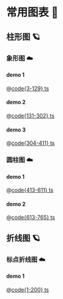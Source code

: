 # 常用图表 :rocket:

## 柱形图 :ringed_planet:
### 象形图 :cloud:

#### demo 1 
<v-code componentName="chart" quote="pictogram">

@[code{3-129} ts](@docs/.vuepress/json/chart/bar.ts)

</v-code>

#### demo 2 
<v-code componentName="chart" quote="pictogram2">

@[code{131-302} ts](@docs/.vuepress/json/chart/bar.ts)

</v-code>

#### demo 3 
<v-code componentName="chart" quote="pictogram3">

@[code{304-411} ts](@docs/.vuepress/json/chart/bar.ts)

</v-code>

### 圆柱图 :cloud:
#### demo 1
<v-code componentName="chart" quote="cylinder">

@[code{413-611} ts](@docs/.vuepress/json/chart/bar.ts)

</v-code>

#### demo 2
<v-code componentName="chart" quote="cylinder2">

@[code{613-765} ts](@docs/.vuepress/json/chart/bar.ts)

</v-code>

## 折线图 :ringed_planet:

### 标点折线图 :cloud:

#### demo 1
<v-code componentName="chart" quote="punctuation">

@[code{1-200} ts](@docs/.vuepress/json/chart/line.ts)

</v-code>